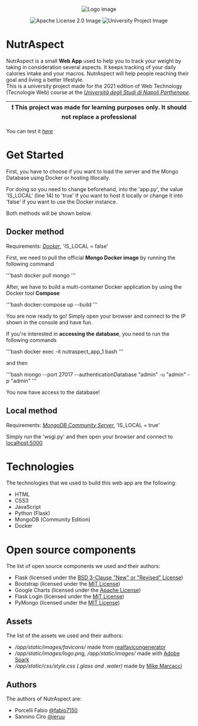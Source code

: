 <p align="center">
    <img src="https://github.com/jeruu/NutrAspect/blob/master/app/static/images/leaf.png?raw=true" alt="Logo image"/>
</p>

<p align="center">
    <img src="https://img.shields.io/badge/license-Apache%202-blue" alt="Apache License 2.0 Image"/>
    <img src="https://img.shields.io/badge/university project-red" alt="University Project Image"/>
</p>

# NutrAspect

NutrAspect is a small **Web App** used to help you to track your weight by taking in consideration several aspects.
It keeps tracking of your daily calories intake and your macros. NutrAspect will help people reaching their goal and 
living a better lifestyle.<br>
This is a university project made for the 2021 edition of Web Technology (Tecnologie Web) course at the
[*Università degli Studi di Napoli Parthenope*](https://github.com/uniparthenope).

| :exclamation:  This project was made for learning purposes only. It should not replace a professional |
|-------------------------------------------------------------------------------------------------------|

You can test it [*here*]()

# Get Started

First, you have to choose if you want to load the server and the Mongo Database using Docker or hosting itlocally.

For doing so you need to change beforehand, into the 'app.py', the value 'IS_LOCAL' (line 14) to 'true' if you want to host it
locally or change it into 'false' if you want to use the Docker instance.

Both methods will be shown below.

## Docker method

Requirements: [*Docker*](https://docs.docker.com/get-docker/), 'IS_LOCAL = false'

First, we need to pull the official **Mongo Docker image** by running the following command

'''bash
docker pull mongo
'''

After, we have to build a multi-container Docker application by using the Docker tool **Compose**

'''bash
docker-compose up --build
'''

You are now ready to go! Simply open your browser and connect to the IP shown in the console and have fun.

If you're interested in **accessing the database**, you need to run the following commands

'''bash
docker exec -it nutraspect_app_1 bash
'''

and then

'''bash
mongo --port 27017  --authenticationDatabase "admin" -u "admin" -p "admin"
'''

You now have access to the database!

## Local method

Requirements: [*MongoDB Community Server*](https://www.mongodb.com/try/download/community), 'IS_LOCAL = true'

Simply run the 'wsgi.py' and then open your browser and connect to [localhost:5000](http://localhost:5000)

# Technologies

The technologies that we used to build this web app are the following:

- HTML
- CSS3
- JavaScript
- Python (Flask)
- MongoDB (Community Edition)
- Docker

# Open source components

The list of open source components we used and their authors:

- Flask (licensed under the [BSD 3-Clause "New" or "Revised" License](https://github.com/pallets/flask/blob/main/LICENSE.rst))
- Bootstrap (licensed under the [MIT License](https://github.com/twbs/bootstrap/blob/main/LICENSE))
- Google Charts (licensed under the [Apache License](https://github.com/GoogleWebComponents/google-chart/blob/master/LICENSE))
- Flask Login (licensed under the [MIT License](https://github.com/maxcountryman/flask-login/blob/main/LICENSE))
- PyMongo (licensed under the [MIT License](https://github.com/mongodb/mongo-python-driver/blob/master/LICENSE))

## Assets

The list of the assets we used and their authors:

- */app/static/images/favicons/* made from [realfavicongenerator](https://realfavicongenerator.net/)
- */app/static/images/logo.png, /app/static/images/* made with [Adobe Spark](https://spark.adobe.com/it-IT/sp/)
- */app/static/css/style.css (.glass and .water)* made by [Mike Marcacci](http://jsfiddle.net/mike_marcacci/XztTN/)

## Authors

The authors of NutrAspect are:

- Porcelli Fabio [@fabio7150](https://github.com/fabio7150)
- Sannino Ciro [@jeruu](https://github.com/jeruu?tab=repositories)

